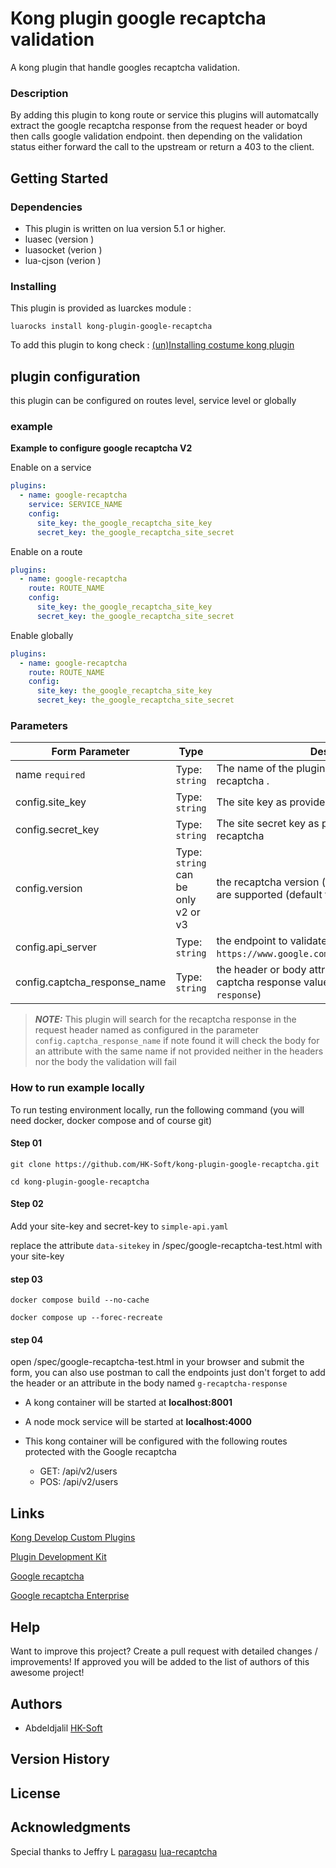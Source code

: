 # Kong plugin google recaptcha validation

A kong plugin that handle googles recaptcha validation.

### Description

By adding this plugin to kong route or service this plugins will automatcally extract the google recaptcha response from
the request header or boyd then calls google validation endpoint. then depending on the validation status either
forward the call to the upstream or return a 403 to the client.

## Getting Started

### Dependencies

* This plugin is written on lua version 5.1 or higher.
* luasec (version )
* luasocket (verion )
* lua-cjson (verion )

### Installing

This plugin is provided as luarckes module :

```shell
luarocks install kong-plugin-google-recaptcha
```

To add this plugin to kong
check : [(un)Installing costume kong plugin ](https://docs.konghq.com/gateway/latest/plugin-development/distribution/)

## plugin configuration

this plugin can be configured on routes level, service level or globally

### example

**Example to configure google recaptcha V2**

Enable on a service

```yaml
plugins:
  - name: google-recaptcha
    service: SERVICE_NAME
    config:
      site_key: the_google_recaptcha_site_key
      secret_key: the_google_recaptcha_site_secret
```

Enable on a route

```yaml
plugins:
  - name: google-recaptcha
    route: ROUTE_NAME
    config:
      site_key: the_google_recaptcha_site_key
      secret_key: the_google_recaptcha_site_secret
```

Enable globally

```yaml
plugins:
  - name: google-recaptcha
    route: ROUTE_NAME
    config:
      site_key: the_google_recaptcha_site_key
      secret_key: the_google_recaptcha_site_secret
```

### Parameters

| Form Parameter               | Type                                | Description                                                                                                   |
|------------------------------|-------------------------------------|---------------------------------------------------------------------------------------------------------------|
| name `required`              | Type: `string`                      | The name of the plugin, in this case google-recaptcha .                                                       |
| config.site_key              | Type: `string`                      | The site key as provided by google recaptcha                                                                  |
| config.secret_key            | Type: `string`                      | The site secret key as provided by google recaptcha                                                           |                                                      |
| config.version               | Type: `string` can be only v2 or v3 | the recaptcha version (only V2 checkbox and V3 are supported (default to `V2`)                                |
| config.api_server            | Type: `string`                      | the endpoint to validate the response (default to : `https://www.google.com/recaptcha/api/siteverify`)        |
| config.captcha_response_name | Type: `string`                      | the header or body attribute name used to hold the captcha response value (default to `g-recaptcha-response`) |

> **_NOTE:_**  This plugin will search for the recaptcha response in the request header named as configured in the
> parameter `config.captcha_response_name` if note found it will check the body for an attribute with the same name if
> not
> provided neither in the headers nor the body the validation will fail

### How to run example locally

To run testing environment locally, run the following command (you will need docker, docker compose and of course git)

#### Step 01

```shell
git clone https://github.com/HK-Soft/kong-plugin-google-recaptcha.git
```

```shell
cd kong-plugin-google-recaptcha
```

#### Step 02

Add your site-key and secret-key to `simple-api.yaml`

replace the attribute `data-sitekey` in /spec/google-recaptcha-test.html with your site-key

#### step 03

```shell
docker compose build --no-cache
```

```shell
docker compose up --forec-recreate
```

#### step 04

open /spec/google-recaptcha-test.html in your browser and submit the form, you can also use postman to call the
endpoints just don't forget to add the header or an attribute in the body named  `g-recaptcha-response`

- A kong container will be started at **localhost:8001**

- A node mock service will be started at **localhost:4000**

- This kong container will be configured with the following routes protected with the Google recaptcha
    - GET: /api/v2/users
    - POS: /api/v2/users

## Links

[Kong Develop Custom Plugins](https://docs.konghq.com/gateway/latest/plugin-development/)

[Plugin Development Kit](https://docs.konghq.com/gateway/3.0.x/plugin-development/pdk/)

[Google recaptcha](https://www.google.com/recaptcha/admin)

[Google recaptcha Enterprise](https://console.cloud.google.com/marketplace/product/google/recaptchaenterprise.googleapis.com)

## Help

Want to improve this project? Create a pull request with detailed changes / improvements! If approved you will be added
to the list of authors of this awesome project!

## Authors

* Abdeldjalil [HK-Soft](https://github.com/HK-Soft)

## Version History

## License

## Acknowledgments

Special thanks to Jeffry L [paragasu](https://github.com/paragasu) [lua-recaptcha](https://github.com/paragasu/lua-recaptcha)

